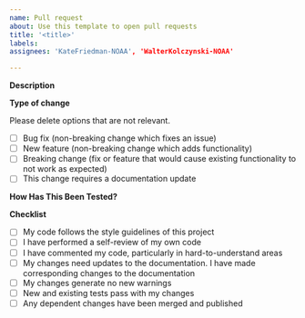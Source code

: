 ```yaml
---
name: Pull request
about: Use this template to open pull requests
title: '<title>'
labels:
assignees: 'KateFriedman-NOAA', 'WalterKolczynski-NOAA'

---
```


<!-- PLEASE READ -->
<!--
Before opening a PR, please note these guidelines:

- Each PR should only address ONE topic and have an associated issue
- No hardcoded or paths to personal directories should be present
- No temporary or backup files should be committed
- Any code that was disabled by being commented out should be removed
-->

**Description**

<!-- Please include relevant motivation and context. -->
<!-- Please include a summary of the change and which issue is fixed. -->
<!-- List any dependencies that are required for this change. -->

<!-- Please provide reference to the issue this pull request is addressing. -->
<!-- For e.g. Fixes #IssueNumber -->

**Type of change**

Please delete options that are not relevant.

- [ ] Bug fix (non-breaking change which fixes an issue)
- [ ] New feature (non-breaking change which adds functionality)
- [ ] Breaking change (fix or feature that would cause existing functionality to not work as expected)
- [ ] This change requires a documentation update

**How Has This Been Tested?**

<!-- Please describe the tests that you ran to verify your changes and on the platforms these tests were conducted. -->
<!-- Provide instructions so we can reproduce. -->
<!-- Please also list any relevant details for your test configuration -->

<!-- Use the following as a guide to list your tests and delete options that are not relevant. Expand as necessary. -->
<!--
- [ ] Clone and Build tests on WCOSS Dell P3
- [ ] Cycled test on Orion
- [ ] Forecast-only test on Hera
-->
  
**Checklist**

- [ ] My code follows the style guidelines of this project
- [ ] I have performed a self-review of my own code
- [ ] I have commented my code, particularly in hard-to-understand areas
- [ ] My changes need updates to the documentation. I have made corresponding changes to the documentation
- [ ] My changes generate no new warnings
- [ ] New and existing tests pass with my changes
- [ ] Any dependent changes have been merged and published
